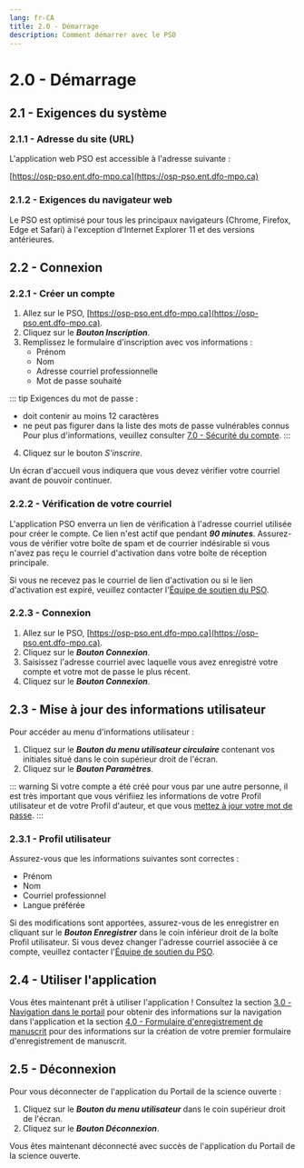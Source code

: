 ```yaml
---
lang: fr-CA
title: 2.0 - Démarrage
description: Comment démarrer avec le PSO
---
```


# 2.0 - Démarrage

## 2.1 - Exigences du système

### 2.1.1 - Adresse du site (URL)

L'application web PSO est accessible à l'adresse suivante :

[https://osp-pso.ent.dfo-mpo.ca](https://osp-pso.ent.dfo-mpo.ca)

### 2.1.2 - Exigences du navigateur web

Le PSO est optimisé pour tous les principaux navigateurs (Chrome, Firefox, Edge et Safari) à l'exception d'Internet Explorer 11 et des versions antérieures.

## 2.2 - Connexion

### 2.2.1 - Créer un compte

1. Allez sur le PSO, [https://osp-pso.ent.dfo-mpo.ca](https://osp-pso.ent.dfo-mpo.ca).
2. Cliquez sur le ***Bouton Inscription***.
3. Remplissez le formulaire d'inscription avec vos informations :
   - Prénom
   - Nom
   - Adresse courriel professionnelle
   - Mot de passe souhaité

::: tip
Exigences du mot de passe :
- doit contenir au moins 12 caractères
- ne peut pas figurer dans la liste des mots de passe vulnérables connus
Pour plus d'informations, veuillez consulter [7.0 - Sécurité du compte](/fr/guide/account-security).
:::

4. Cliquez sur le bouton _S'inscrire_.

Un écran d'accueil vous indiquera que vous devez vérifier votre courriel avant de pouvoir continuer.

### 2.2.2 - Vérification de votre courriel

L'application PSO enverra un lien de vérification à l'adresse courriel utilisée pour créer le compte. Ce lien n'est actif que pendant ***90 minutes***. Assurez-vous de vérifier votre boîte de spam et de courrier indésirable si vous n'avez pas reçu le courriel d'activation dans votre boîte de réception principale.

Si vous ne recevez pas le courriel de lien d'activation ou si le lien d'activation est expiré, veuillez contacter l'[Équipe de soutien du PSO](mailto:DFO.OpenScience-ScienceOuverte.MPO@dfo-mpo.gc.ca).

### 2.2.3 - Connexion

1. Allez sur le PSO, [https://osp-pso.ent.dfo-mpo.ca](https://osp-pso.ent.dfo-mpo.ca).
2. Cliquez sur le ***Bouton Connexion***.
3. Saisissez l'adresse courriel avec laquelle vous avez enregistré votre compte et votre mot de passe le plus récent.
4. Cliquez sur le ***Bouton Connexion***.

## 2.3 - Mise à jour des informations utilisateur

Pour accéder au menu d'informations utilisateur :
1. Cliquez sur le ***Bouton du menu utilisateur circulaire*** contenant vos initiales situé dans le coin supérieur droit de l'écran.
2. Cliquez sur le ***Bouton Paramètres***.

::: warning
Si votre compte a été créé pour vous par une autre personne, il est très important que vous vérifiiez les informations
de votre Profil utilisateur et de votre Profil d'auteur, et que vous [mettez à jour votre mot de
passe](/fr/guide/account-security).
:::

### 2.3.1 - Profil utilisateur
Assurez-vous que les informations suivantes sont correctes :
- Prénom
- Nom
- Courriel professionnel
- Langue préférée

Si des modifications sont apportées, assurez-vous de les enregistrer en cliquant sur le ***Bouton Enregistrer*** dans le coin inférieur droit de la boîte Profil utilisateur. Si vous devez changer l'adresse courriel associée à ce compte, veuillez contacter l'[Équipe de soutien du PSO](mailto:DFO.OpenScience-ScienceOuverte.MPO@dfo-mpo.gc.ca).

## 2.4 - Utiliser l'application

Vous êtes maintenant prêt à utiliser l'application ! Consultez la section [3.0 - Navigation dans le portail](/fr/guide/portal-navigation) pour obtenir des informations sur la navigation dans l'application et la section [4.0 - Formulaire d'enregistrement de manuscrit](/fr/guide/manuscript-record-form) pour des informations sur la création de votre premier formulaire d'enregistrement de manuscrit.

## 2.5 - Déconnexion

Pour vous déconnecter de l'application du Portail de la science ouverte :
1. Cliquez sur le ***Bouton du menu utilisateur*** dans le coin supérieur droit de l'écran.
2. Cliquez sur le ***Bouton Déconnexion***.

Vous êtes maintenant déconnecté avec succès de l'application du Portail de la science ouverte.

